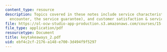```yaml
---
content_type: resource
description: Topics covered in these notes include service characteristics (the service
  encounter, the service guarantee), and customer satisfaction & service quality.
file: https://ol-ocw-studio-app-production.s3.amazonaws.com/courses/15-778-management-of-supply-networks-for-products-and-services-summer-2004/ebf4c2cf2176a148e7003d494f9f5297_keytakeaways_2.pdf
file_type: application/pdf
resourcetype: Document
title: keytakeaways_2.pdf
uid: ebf4c2cf-2176-a148-e700-3d494f9f5297
---
```

